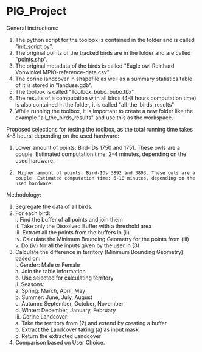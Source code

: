 # PIG_Project
General instructions:
1. 	The python script for the toolbox is contained in the folder and is called "init_script.py".
2. 	The original points of the tracked birds are in the folder and are called "points.shp".
3. 	The original metadata of the birds is called "Eagle owl Reinhard Vohwinkel MPIO-reference-data.csv".
4. 	The corine landcover in shapefile as well as a summary statistics table of it is stored in "landuse.gdb".
5. 	The toolbox is called "Toolbox_bubo_bubo.tbx"
6.	The results of a computation with all birds (4-8 hours computation time) is also contained in the folder, it is called  "all_the_birds_results"
7. 	While running the toolbox, it is important to create a new folder like the example "all_the_birds_results" and use this as the  workspace.

Proposed selections for testing the toolbox, as the total running time takes 4-8 hours, depending on the used hardware:
1.	 Lower amount of points: Bird-IDs 1750 and 1751. These owls are a couple. Estimated computation time: 2-4 minutes, depending on the used hardware.
2.  	Higher amount of points: Bird-IDs 3892 and 3893. These owls are a couple. Estimated computation time: 6-10 minutes, depending on the used hardware.

Methodology:
1.	Segregate the data of all birds.  
2.	For each bird:  
i.	Find the buffer of all points and join them  
ii.	Take only the Dissolved Buffer with a threshold area  
iii.	Extract all the points from the buffers in (ii)  
iv.	Calculate the Minimum Bounding Geometry for the points from (iii)  
v.	Do (iv) for all the inputs given by the user in (3) 
3.	Calculate the difference in territory (Minimum Bounding Geometry) based on:    
i.	Gender: Male or Female  
	a.	Join the table information   
	b.	Use selected for calculating territory  
ii.	Seasons:  
	a.	Spring: March, April, May     
	b.	Summer: June, July, August   
	c.	Autumn: September, October, November  
	d.	Winter: December, January, February  
iii.	Corine Landcover:  
	a.	Take the territory from (2) and extend by creating a buffer  
	b.	Extract the Landcover taking (a) as input mask  
	c.	Return the extracted Landcover  
4.	Comparison based on User Choice.  
